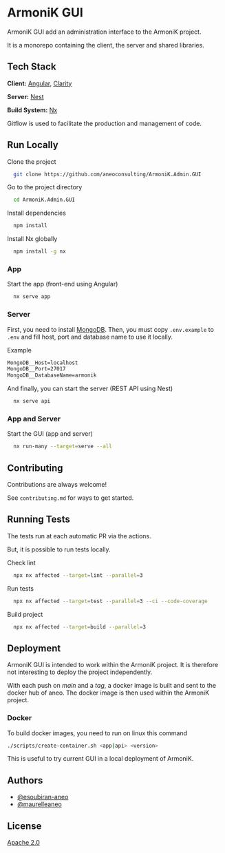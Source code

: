 # ArmoniK GUI

ArmoniK GUI add an administration interface to the ArmoniK project.

It is a monorepo containing the client, the server and shared libraries.

## Tech Stack

**Client:** [Angular](https://angular.io), [Clarity](https://clarity.design/)

**Server:** [Nest](https://nestjs.com)

**Build System:** [Nx](https://nx.dev/)

Gitflow is used to facilitate the production and management of code.

## Run Locally

Clone the project

```bash
  git clone https://github.com/aneoconsulting/ArmoniK.Admin.GUI
```

Go to the project directory

```bash
  cd ArmoniK.Admin.GUI
```

Install dependencies

```bash
  npm install
```

Install Nx globally

```bash
  npm install -g nx
```

### App

Start the app (front-end using Angular)

```bash
  nx serve app
```

### Server

First, you need to install [MongoDB](https://www.mongodb.com/docs/manual/installation/).
Then, you must copy `.env.example` to `.env` and fill host, port and database name to use it locally.

Example

```txt
MongoDB__Host=localhost
MongoDB__Port=27017
MongoDB__DatabaseName=armonik
```

And finally, you can start the server (REST API using Nest)

```bash
  nx serve api
```

### App and Server

Start the GUI (app and server)

```bash
  nx run-many --target=serve --all
```

## Contributing

Contributions are always welcome!

See `contributing.md` for ways to get started.

## Running Tests

The tests run at each automatic PR via the actions.

But, it is possible to run tests locally.

Check lint

```bash
  npx nx affected --target=lint --parallel=3
```

Run tests

```bash
  npx nx affected --target=test --parallel=3 --ci --code-coverage
```

Build project

```bash
  npx nx affected --target=build --parallel=3
```

## Deployment

ArmoniK GUI is intended to work within the ArmoniK project. It is therefore not interesting to deploy the project independently.

With each push on _main_ and a _tag_, a docker image is built and sent to the docker hub of aneo. The docker image is then used within the ArmoniK project.

### Docker

To build docker images, you need to run on linux this command

```sh
./scripts/create-container.sh <app|api> <version>
```

This is useful to try current GUI in a local deployment of ArmoniK.

## Authors

- [@esoubiran-aneo](https://github.com/esoubiran-aneo)
- [@maurelleaneo](https://github.com/maurelleaneo)

## License

[Apache 2.0](https://choosealicense.com/licenses/apache/)
